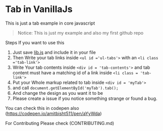 # Tab in VanillaJs

This is just a tab example in core javascript

>Notice:  This  is  just my example and also my first github repo  

Steps If you want to use this
1. Just save [lib.js](https://raw.githubusercontent.com/amitbisht511/tab-javascript/master/lib.js) and  include it in your file 
2. Then Write your tab links inside `<ul id ='ul-tabs'>` with an `<li class ='tab-link'>`
3. Write Your tab contents inside `<div id = 'tab-contents'>` and tab content must have a matching id of a link inside `<li class = 'tab-link'>`
4. Put your Whole markup related to tab inside `<div id = 'myTab'>`
5. and call ```document.getElementById('myTab').tab();```
6. And change the design as you want it to be
7. Please create a issue if you notice something strange or found a bug.


You can check this in codepen also (https://codepen.io/amitbisht511/pen/aYyWda)

For Contributing Please check (CONTRIBUTING.md)
